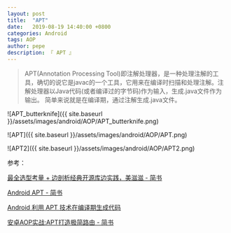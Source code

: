 ```yaml
---
layout: post
title:  "APT"
date:   2019-08-19 14:40:00 +0800
categories: Android
tags: AOP
author: pepe
description: 『 APT 』
---
```


> APT(Annotation Processing Tool)即注解处理器，是一种处理注解的工具，确切的说它是javac的一个工具，它用来在编译时扫描和处理注解。注解处理器以Java代码(或者编译过的字节码)作为输入，生成.java文件作为输出。
简单来说就是在编译期，通过注解生成.java文件。


![APT_butterknife]({{ site.baseurl }}/assets/images/android/AOP/APT_butterknife.png)	


![APT]({{ site.baseurl }}/assets/images/android/AOP/APT.png)	


![APT2]({{ site.baseurl }}/assets/images/android/AOP/APT2.png)	

















参考：

[最全选型考量 + 边剖析经典开源库边实践，美滋滋 - 简书](https://www.jianshu.com/p/42ce95450adb)

[Android APT - 简书](https://www.jianshu.com/p/7af58e8e3e18)

[Android 利用 APT 技术在编译期生成代码](https://brucezz.itscoder.com/use-apt-in-android)

[安卓AOP实战:APT打造极简路由 - 简书](https://www.jianshu.com/p/6ccfa7b50f0e)















